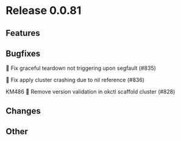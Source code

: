 # Release 0.0.81

## Features

## Bugfixes

🐛 Fix graceful teardown not triggering upon segfault (#835)

🐛 Fix apply cluster crashing due to nil reference (#836)

KM486 🐛 Remove version validation in okctl scaffold cluster (#828)

## Changes

## Other
